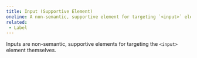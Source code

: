 ```yaml
---
title: Input (Supportive Element)
oneline: A non-semantic, supportive element for targeting `<input>` elements.
related:
 - Label
---
```


Inputs are non-semantic, supportive elements for targeting the `<input>` element themselves.
